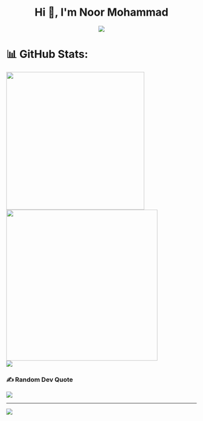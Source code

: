 <h1 align="center">Hi 👋, I'm Noor Mohammad</h1> 
<a href="https://github.com/noordaudi"> 
  <p align="center">
  <img src="https://readme-typing-svg.demolab.com/?lines=A%20Passionate%20AWS%20Engineer&center=true&width=800&height=40&color=ffffff&vCenter=true&pause=1000&size=25" /> <br> 
  </p>
</a> 

# 📊 GitHub Stats:
<a href="https://github.com/noordaudi" align="center">
  <img src="https://github-readme-stats.vercel.app/api?username=noordaudi&theme=highcontrast&hide_border=false&include_all_commits=false&count_private=false" align="center", width="365rem">
  <img src="https://github-readme-streak-stats.herokuapp.com/?user=noordaudi&theme=highcontrast&hide_border=false" align="center", width="400rem"><br>
  <img src="https://github-readme-activity-graph.vercel.app/graph?username=noordaudi&theme=github-compact">
</a>

### ✍️ Random Dev Quote
![](https://quotes-github-readme.vercel.app/api?type=horizontal&theme=radical)

---
[![](https://visitcount.itsvg.in/api?id=noordaudi&icon=0&color=0)](https://visitcount.itsvg.in)
